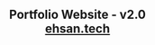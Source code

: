 <h2 align="center">
  Portfolio Website - v2.0<br/>
  <a href="[https://ehsannawazportfolio-o9gjodnud-ehsan104s-projects.vercel.app/]" target="_blank">ehsan.tech</a>
</h2>
